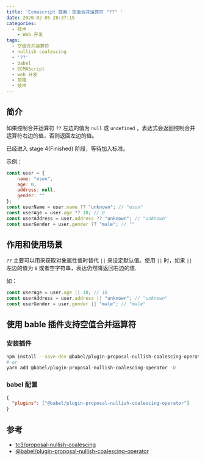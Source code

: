 ```yaml
---
title: 'Ecmascript 提案：空值合并运算符 "??" '
date: 2020-02-05 20:37:15
categories:
  - 技术
    - Web 开发
tags: 
  - 空值合并运算符
  - nullish coalescing
  - '??'
  - babel
  - ECMAScript
  - web 开发
  - 前端
  - 技术
---
```


## 简介

如果控制合并运算符 `??` 左边的值为 `null` 或 `undefined` ，表达式会返回控制合并运算符右边的值，否则返回左边的值。

已经进入 stage 4(Finished) 阶段，等待加入标准。
<!-- more -->
示例：

``` javascript
const user = {
    name: "eson",
    age: 0,
    address: null,
    gender: ""
};
const userName = user.name ?? "unknown"; // "eson"
const userAge = user.age ?? 18; // 0
const userAddress = user.address ?? "unknown"; // "unknown"
const userGender = user.gender ?? "male"; // ""
```

## 作用和使用场景

`??` 主要可以用来获取对象属性值时替代 `||` 来设定默认值。使用 `||` 时，如果 `||` 左边的值为 `0` 或者空字符串，表达仍然降返回右边的值.

如：

``` javascript
const userAge = user.age || 18; // 18
const userAddress = user.address || "unknown"; // "unknown"
const userGender = user.gender || "male"; // "male"
```

## 使用 bable 插件支持空值合并运算符
### 安装插件

``` bash
npm install --save-dev @babel/plugin-proposal-nullish-coalescing-operator
# or
yarn add @babel/plugin-proposal-nullish-coalescing-operator -D
```

### babel 配置

```json
{
  "plugins": ["@babel/plugin-proposal-nullish-coalescing-operator"]
}
```

## 参考

* [tc3/proposal-nullish-coalescing](https://github.com/tc39/proposal-nullish-coalescing)
* [@babel/plugin-proposal-nullish-coalescing-operator](https://babeljs.io/docs/en/babel-plugin-proposal-nullish-coalescing-operator)

